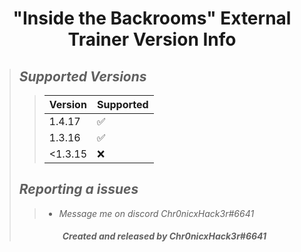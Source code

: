 # <center> "Inside the Backrooms" External Trainer Version Info </center>
>## ***Supported Versions***
>>| Version    | Supported          |
>>| ---------  | ------------------ |
>>| 1.4.17     | :white_check_mark: |
>>| 1.3.16     | :white_check_mark: |
>>| <1.3.15    | :x:                |
>## ***Reporting a issues***
>>+ *Message me on discord Chr0nicxHack3r#6641*
>###### <center> ***Created and released by Chr0nicxHack3r#6641*** </center>
